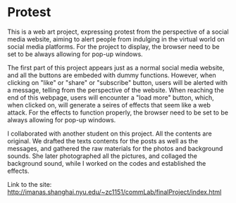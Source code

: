 # Protest
This is a web art project, expressing protest from the perspective of a social media website, aiming to alert people from indulging in the virtual world on social media platforms. For the project to display, the browser need to be set to be always allowing for pop-up windows.

The first part of this project appears just as a normal social media website, and all the buttons are embeded with dummy functions. However, when clicking on "like" or "share" or "subscribe" button, users will be alerted with a message, telling from the perspective of the website. When reaching the end of this webpage, users will encounter a "load more" button, which, when clicked on, will generate a seires of effects that seem like a web attack. For the effects to function properly, the browser need to be set to be always allowing for pop-up windows.

I collaborated with another student on this project. All the contents are original. We drafted the texts contents for the posts as well as the messages, and gathered the raw materials for the photos and background sounds. She later photographed all the pictures, and collaged the background sound, while I worked on the codes and established the effects.

Link to the site: http://imanas.shanghai.nyu.edu/~zc1151/commLab/finalProject/index.html
